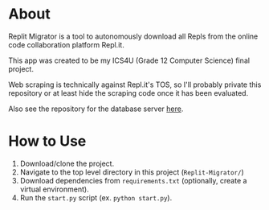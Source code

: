 # About

Replit Migrator is a tool to autonomously download all Repls from the online code collaboration platform Repl.it.  

This app was created to be my ICS4U (Grade 12 Computer Science) final project.

Web scraping is technically against Repl.it's TOS, so I'll probably private this repository or at least hide the scraping code once it has been evaluated.

Also see the repository for the database server [here](https://github.com/BrianZhang1/Replit-Migrator-Server).


# How to Use

1. Download/clone the project.
2. Navigate to the top level directory in this project (`Replit-Migrator/`)
3. Download dependencies from `requirements.txt` (optionally, create a virtual environment).
4. Run the `start.py` script (ex. `python start.py`).
